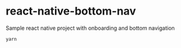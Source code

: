 # react-native-bottom-nav
Sample react native project with onboarding and bottom navigation

`yarn`
